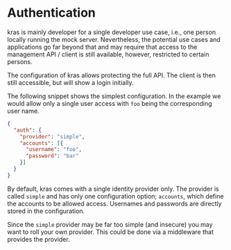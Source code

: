 # Authentication

kras is mainly developer for a single developer use case, i.e., one person locally running the mock server. Nevertheless, the potential use cases and applications go far beyond that and may require that access to the management API / client is still available, however, restricted to certain persons.

The configuration of kras allows protecting the full API. The client is then still accessible, but will show a login initially.

The following snippet shows the simplest configuration. In the example we would allow only a single user access with `foo` being the corresponding user name.

```json
{
  "auth": {
    "provider": "simple",
    "accounts": [{
      "username": "foo",
      "password": "bar"
    }]
  }
}
```

By default, kras comes with a single identity provider only. The provider is called `simple` and has only one configuration option; `accounts`, which define the accounts to be allowed access. Usernames and passwords are directly stored in the configuration.

Since the `simple` provider may be far too simple (and insecure) you may want to roll your own provider. This could be done via a middleware that provides the provider.
